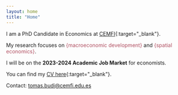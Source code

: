 ```yaml
---
layout: home
title: "Home"
---
```


I am a PhD Candidate in Economics at [CEMFI](https://www.cemfi.es/){:target="_blank"}.

My research focuses on <span style="color: #b04f61;">{macroeconomic development}</span> and <span style="color: #b04f61;">{spatial economics}</span>.

I will be on the **2023-2024 Academic Job Market** for economists.

You can find my [CV here](/cv/CV_BudiOrs.pdf){:target="_blank"}.

Contact: [tomas.budi@cemfi.edu.es](mailto:tomas.budi@cemfi.edu.es)
